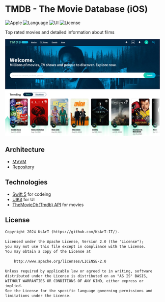 # TMDB - The Movie Database (iOS)

![Apple](https://img.shields.io/badge/iOS-18-FFFF66?logo=apple) ![Language](https://img.shields.io/badge/Swift-5-blue?logo=swift) ![UI](https://img.shields.io/badge/+-UIKit-magenta?logo=NextUI) ![License](https://img.shields.io/aur/license/android-studio)

Top rated movies and detailed information about films

![Title](/img/title.png)

## Architecture

- [MVVM](https://ru.wikipedia.org/wiki/Model-View-ViewModel)
- [Repository](https://uk.wikipedia.org/wiki/Repository)

## Technologies

- [Swift 5](https://www.swift.org/documentation/) for codeing
- [UIKit](https://developer.apple.com/documentation/uikit) for UI
- [TheMovieDb(Tmdb) API](https://developers.themoviedb.org/3) for movies

## License

```
Copyright 2024 KsArT (https://github.com/KsArT-IT/).

Licensed under the Apache License, Version 2.0 (the "License");
you may not use this file except in compliance with the License.
You may obtain a copy of the License at

    http://www.apache.org/licenses/LICENSE-2.0

Unless required by applicable law or agreed to in writing, software
distributed under the License is distributed on an "AS IS" BASIS,
WITHOUT WARRANTIES OR CONDITIONS OF ANY KIND, either express or implied.
See the License for the specific language governing permissions and
limitations under the License.
```
